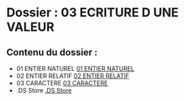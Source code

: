 # Dossier : 03 ECRITURE D UNE VALEUR
 
 ## Contenu du dossier : 
- 01 ENTIER NATUREL [01 ENTIER NATUREL](./01_ENTIER_NATUREL)
- 02 ENTIER RELATIF [02 ENTIER RELATIF](./02_ENTIER_RELATIF)
- 03 CARACTERE [03 CARACTERE](./03_CARACTERE)
- .DS Store [.DS Store](./.DS_Store)
